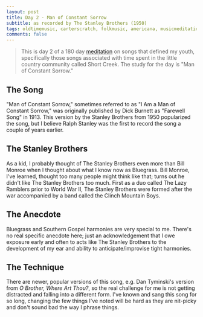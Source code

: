 ```yaml
---
layout: post
title: Day 2 - Man of Constant Sorrow
subtitle: as recorded by The Stanley Brothers (1950)
tags: oldtimemusic, carterscratch, folkmusic, americana, musicmeditation
comments: false
---
```

> This is day 2 of a 180 day [meditation](../currentmeditation) on songs that defined my youth, specifically those songs associated with time spent in the little country community called Short Creek. The study for the day is "Man of Constant Sorrow."

## The Song
"Man of Constant Sorrow," sometimes referred to as "I Am a Man of Constant Sorrow," was originally published by Dick Burnett as "Farewell Song" in 1913. This version by the Stanley Brothers from 1950 popularized the song, but I believe Ralph Stanley was the first to record the song a couple of years earlier.

## The Stanley Brothers
As a kid, I probably thought of The Stanley Brothers even more than Bill Monroe when I thought about what I know now as Bluegrass. Bill Monroe, I've learned, thought too many people might think like that; turns out he didn't like The Stanley Brothers too much. First as a duo called The Lazy Ramblers prior to World War II, The Stanley Brothers were formed after the war accompanied by a band called the Clinch Mountain Boys.

## The Anecdote
Bluegrass and Southern Gospel harmonies are very special to me. There's no real specific anecdote here; just an acknowledgement that I owe exposure early and often to acts like The Stanley Brothers to the development of my ear and ability to anticipate/improvise tight harmonies.

## The Technique
There are newer, popular versions of this song, e.g. Dan Tyminski's version from _O Brother, Where Art Thou?_, so the real challenge for me is not getting distracted and falling into a different form. I've known and sang this song for so long, changing the few things I've noted will be hard as they are nit-picky and don't sound bad the way I phrase things.

